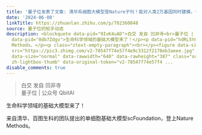 ```yaml
---
title: '量子位发表了文章: 清华系细胞大模型登Nature子刊！能对人类2万基因同时建模，代码已开源'
date: '2024-06-08'
linkTitle: https://zhuanlan.zhihu.com/p/702360048
source: 量子位的知乎动态
description: <blockquote data-pid="9IvK4uAD">白交 发自 凹非寺<br>量子位 | 公众号 QbitAI</blockquote><p
  data-pid="0db7Zdgv">生命科学领域的基础大模型来了！</p><p data-pid="hdRL5YmX">来自清华、百图生科的团队提出的单细胞基础大模型scFoundation，登上Nature
  Methods。</p><p class="ztext-empty-paragraph"><br></p><figure data-size="normal"><img
  src="https://pic3.zhimg.com/v2-78547f74e57f4e9c3312f2178eb3aeee.jpg" data-caption=""
  data-size="normal" data-rawwidth="640" data-rawheight="387" class="origin_image
  zh-lightbox-thumb" data-original-token="v2-78547f74e57f4 ...
disable_comments: true
---
```

<blockquote data-pid="9IvK4uAD">白交 发自 凹非寺<br>量子位 | 公众号 QbitAI</blockquote><p data-pid="0db7Zdgv">生命科学领域的基础大模型来了！</p><p data-pid="hdRL5YmX">来自清华、百图生科的团队提出的单细胞基础大模型scFoundation，登上Nature Methods。</p><p class="ztext-empty-paragraph"><br></p><figure data-size="normal"><img src="https://pic3.zhimg.com/v2-78547f74e57f4e9c3312f2178eb3aeee.jpg" data-caption="" data-size="normal" data-rawwidth="640" data-rawheight="387" class="origin_image zh-lightbox-thumb" data-original-token="v2-78547f74e57f4 ...
